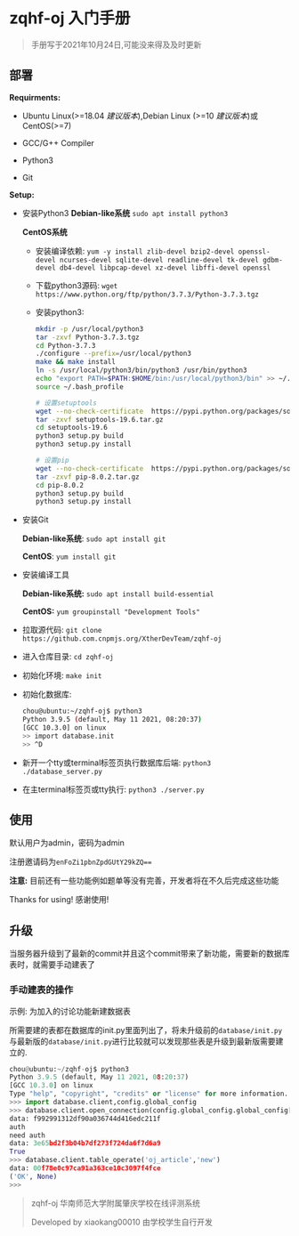 # zqhf-oj 入门手册

> 手册写于2021年10月24日,可能没来得及及时更新

## 部署

**Requirments:**

- Ubuntu Linux(>=18.04 *建议版本*),Debian Linux (>=10 *建议版本*)或CentOS(>=7)

- GCC/G++ Compiler

- Python3

- Git

  

**Setup:**

- 安装Python3
  **Debian-like系统** `sudo apt install python3`

  **CentOS系统**

  - 安装编译依赖: `yum -y install zlib-devel bzip2-devel openssl-devel ncurses-devel sqlite-devel readline-devel tk-devel gdbm-devel db4-devel libpcap-devel xz-devel libffi-devel openssl`

  - 下载python3源码: `wget https://www.python.org/ftp/python/3.7.3/Python-3.7.3.tgz`

  - 安装python3:

    ```bash
    mkdir -p /usr/local/python3
    tar -zxvf Python-3.7.3.tgz
    cd Python-3.7.3
    ./configure --prefix=/usr/local/python3
    make && make install
    ln -s /usr/local/python3/bin/python3 /usr/bin/python3
    echo "export PATH=$PATH:$HOME/bin:/usr/local/python3/bin" >> ~/.bash_profile
    source ~/.bash_profile
    
    # 设置setuptools
    wget --no-check-certificate  https://pypi.python.org/packages/source/s/setuptools/setuptools-19.6.tar.gz
    tar -zxvf setuptools-19.6.tar.gz
    cd setuptools-19.6
    python3 setup.py build
    python3 setup.py install
    
    # 设置pip
    wget --no-check-certificate  https://pypi.python.org/packages/source/p/pip/pip-8.0.2.tar.gz
    tar -zxvf pip-8.0.2.tar.gz
    cd pip-8.0.2
    python3 setup.py build
    python3 setup.py install
    ```

- 安装Git

  **Debian-like系统**: `sudo apt install git`

  **CentOS**: `yum install git`

- 安装编译工具

  **Debian-like系统:** `sudo apt install build-essential`

  **CentOS:** `yum groupinstall "Development Tools"`

- 拉取源代码: `git clone https://github.com.cnpmjs.org/XtherDevTeam/zqhf-oj`

- 进入仓库目录: `cd zqhf-oj`

- 初始化环境: `make init`

- 初始化数据库:

  ```bash
  chou@ubuntu:~/zqhf-oj$ python3
  Python 3.9.5 (default, May 11 2021, 08:20:37)
  [GCC 10.3.0] on linux
  >> import database.init
  >> ^D
  ```

  

- 新开一个tty或terminal标签页执行数据库后端: `python3 ./database_server.py`

- 在主terminal标签页或tty执行: `python3 ./server.py`



## 使用

默认用户为admin，密码为admin

注册邀请码为`enFoZi1pbnZpdGUtY29kZQ==`

**注意:** 目前还有一些功能例如题单等没有完善，开发者将在不久后完成这些功能

Thanks for using! 感谢使用!



## 升级

当服务器升级到了最新的commit并且这个commit带来了新功能，需要新的数据库表时，就需要手动建表了

### 手动建表的操作

示例: 为加入的讨论功能新建数据表

所需要建的表都在数据库的init.py里面列出了，将未升级前的`database/init.py`与最新版的`database/init.py`进行比较就可以发现那些表是升级到最新版需要建立的.

```python
chou@ubuntu:~/zqhf-oj$ python3
Python 3.9.5 (default, May 11 2021, 08:20:37) 
[GCC 10.3.0] on linux
Type "help", "copyright", "credits" or "license" for more information.
>>> import database.client,config.global_config
>>> database.client.open_connection(config.global_config.global_config['database-server-host'],config.global_config.global_config['database-server-port'],config.global_config.global_config['database-server-username'],config.global_config.global_config['database-server-password'])
data: f992991312df90a036744d416edc211f
auth
need auth
data: 3e65bd2f3b04b7df273f724da6f7d6a9
True         
>>> database.client.table_operate('oj_article','new')
data: 00f78e0c97ca91a363ce10c3097f4fce
('OK', None)
>>> 
```





> zqhf-oj 华南师范大学附属肇庆学校在线评测系统
>
> Developed by xiaokang00010 由学校学生自行开发

